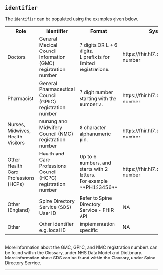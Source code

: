 ## `identifier`

The `identifier` can be populated using the examples given below.

<table id="assets">
<tr>
<th width="20%">Role</th>
<th width="30%">Identifier</th>
<th width="20%">Format</th>
<th width="30%">System</th>
</tr>
<tr>
<td>Doctors</td>
<td>General Medical Council Information (GMC) registration number</td>
<td>7 digits OR L + 6 digits. </br>L prefix is for limited registrations.</td>
<td>https://fhir.hl7.org.uk/Id/gmc-number</td>
</tr>
<td>Pharmacist</td>
<td>General Pharmaceutical Council (GPhC) registration number</td>
<td>7 digit number starting with the number 2.</td>
<td>https://fhir.hl7.org.uk/Id/gphc-number</td>
</tr>
<td>Nurses, Midwives, Health Visitors</td>
<td>Nursing and Midwifery Council (NMC) registration number</td>
<td>8 character alphanumeric pin.</td>
<td>https://fhir.hl7.org.uk/Id/nmc-number</td>
</tr>
<td>Other Health Care Professions (HCPs)</td>
<td>Health and Care Professions Council (HCPC) registration number</td>
<td>Up to 6 numbers, and starts with 2 letters. </br>For example **PH123456** </td>
<td>https://fhir.hl7.org.uk/Id/hcpc-number</td>
</tr>

<td>Other (England)</td>
<td>Spine Directory Service (SDS) User ID</td>
<td>Refer to Spine Directory Service - FHIR API</td>
<td> NA</td>
</tr>
<td>Other</td>
<td>Other identifier e.g. local ID</td>
<td>Implementation specific</td>
<td>NA</td>
</tr>
</table>
<br>
More information about the GMC, GPhC, and NMC registration numbers can be found within the Glossary, under NHS Data Model and Dictionary.
<br>
More information about SDS can be found within the Glossary, under Spine Directory Service.


---